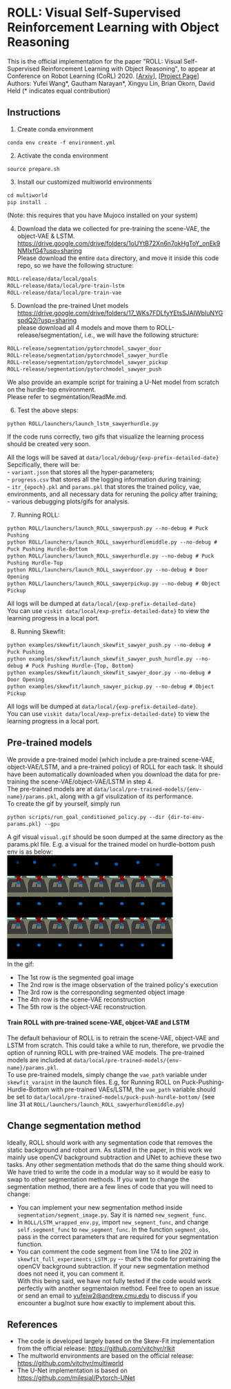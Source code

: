 # ROLL: Visual Self-Supervised Reinforcement Learning with Object Reasoning

This is the official implementation for the paper "ROLL: Visual Self-Supervised Reinforcement Learning with Object Reasoning", to appear at Conference on Robot Learning (CoRL) 2020. [[Arxiv]()], [[Project Page](https://sites.google.com/andrew.cmu.edu/roll)]  
Authors: Yufei Wang*, Gautham Narayan*, Xingyu Lin, Brian Okorn, David Held (* indicates equal contribution)


## Instructions
1. Create conda environment  
```
conda env create -f environment.yml
```  

2. Activate the conda environment  
```
source prepare.sh
```  

3. Install our customized multiworld environments     
```
cd multiworld
pip install .
```  
(Note: this requires that you have Mujoco installed on your system)

4. Download the data we collected for pre-training the scene-VAE, the object-VAE & LSTM.    
https://drive.google.com/drive/folders/1oUYtB72Xn6n7okHgToY_onEk9NMIxfG4?usp=sharing    
Please download the entire `data` directory, and move it inside this code repo, so we have the following structure: 
``` 
ROLL-release/data/local/goals  
ROLL-release/data/local/pre-train-lstm    
ROLL-release/data/local/pre-train-vae    
```

5. Download the pre-trained Unet models  
https://drive.google.com/drive/folders/17_WKs7FDLfyYEtsSJAIWbIuNYGspdQ2j?usp=sharing   
please download all 4 models and move them to ROLL-release/segmentation/, i.e., we will have the following structure: 
```
ROLL-release/segmentation/pytorchmodel_sawyer_door  
ROLL-release/segmentation/pytorchmodel_sawyer_hurdle  
ROLL-release/segmentation/pytorchmodel_sawyer_pickup  
ROLL-release/segmentation/pytorchmodel_sawyer_push  
```
We also provide an example script for training a U-Net model from scratch on the hurdle-top environment.  
Please refer to segmentation/ReadMe.md.

6. Test the above steps: 
```
python ROLL/launchers/launch_lstm_sawyerhurdle.py
```  
If the code runs correctly, two gifs that visualize the learning process should be created very soon.

All the logs will be saved at `data/local/debug/{exp-prefix-detailed-date}`  
Sepcifically, there will be:  
    - `variant.json` that stores all the hyper-parameters;   
    - `progress.csv` that stores all the logging information during training;  
    - `itr_{epoch}.pkl` and `params.pkl` that stores the trained policy, vae, environments, and all necessary data for reruning the policy after training;    
    - various debugging plots/gifs for analysis.     

7. Running ROLL:   
```
python ROLL/launchers/launch_ROLL_sawyerpush.py --no-debug # Puck Pushing
python ROLL/launchers/launch_ROLL_sawyerhurdlemiddle.py --no-debug # Puck Pushing Hurdle-Bottom
python ROLL/launchers/launch_ROLL_sawyerhurdle.py --no-debug # Puck Pushing Hurdle-Top
python ROLL/launchers/launch_ROLL_sawyerdoor.py --no-debug # Door Opening
python ROLL/launchers/launch_ROLL_sawyerpickup.py --no-debug # Object Pickup
```
All logs will be dumped at `data/local/{exp-prefix-detailed-date}`  
You can use `viskit data/local/exp-prefix-detailed-date}` to view the learning progress in a local port.

8. Running Skewfit:  
```
python examples/skewfit/launch_skewfit_sawyer_push.py --no-debug # Puck Pushing
python examples/skewfit/launch_skewfit_sawyer_push_hurdle.py --no-debug # Puck Pushing Hurdle-{Top, Bottom}
python examples/skewfit/launch_skewfit_sawyer_door.py --no-debug # Door Opening
python examples/skewfit/launch_sawyer_pickup.py --no-debug # Object Pickup
```
All logs will be dumped at `data/local/{exp-prefix-detailed-date}`.  
You can use `viskit data/local/exp-prefix-detailed-date}` to view the learning progress in a local port.

## Pre-trained models  
We provide a pre-trained model (which include a pre-trained scene-VAE, object-VAE/LSTM, and a pre-trained policy) of ROLL for each task. It should have been automatically downloaded when you download the data for pre-training the scene-VAE/object-VAE/LSTM in step 4.  
The pre-trained models are at `data/local/pre-trained-models/{env-name}/params.pkl`, along with a gif visulization of its performance.  
To create the gif by yourself, simply run   
```
python scripts/run_goal_conditioned_policy.py --dir {dir-to-env-params.pkl} --gpu
```   
A gif visual `visual.gif` should be soon dumped at the same directory as the params.pkl file. E.g. a visual for the trained model on hurdle-bottom push env is as below:  
![Gif](hurdle-bottom-visual.gif)   
In the gif:    
- The 1st row is the segmented goal image  
- The 2nd row is the image observation of the trained policy's execution  
- The 3rd row is the corresponding segmented object image  
- The 4th row is the scene-VAE reconstruction  
- The 5th row is the object-VAE reconstruction.   

#### Train ROLL with pre-trained scene-VAE, objcet-VAE and LSTM   
The default behaviour of ROLL is to retrain the scene-VAE, object-VAE and LSTM from scratch. This could take a while to run, therefore, we prvodie the option of running ROLL with pre-trained VAE models. The pre-trained models are included at `data/local/pre-trained-models/{env-name}/params.pkl`.   
To use pre-trained models, simply change the `vae_path` variable under `skewfit_varaint` in the launch files. E.g, for Running ROLL on Puck-Pushing-Hurdle-Bottom with pre-trained VAEs/LSTM, the `vae_path` variable should be set to `data/local/pre-trained-models/puck-push-hurdle-bottom/` (see line 31 at `ROLL/launchers/launch_ROLL_sawyerhurdlemiddle.py`) 

## Change segmentation method  
Ideally, ROLL should work with any segmentation code that removes the static background and robot arm. As stated in the paper, in this work we mainly use openCV background subtraction and UNet to achieve these two tasks. Any other segmentation methods that do the same thing should work.  
We have tried to write the code in a modular way so it would be easy to swap to other segmentation methods. If you want to change the segmentation method, there are a few lines of code that you will need to change:
- You can implement your new segmentation method inside `segmentation/segment_image.py`. Say it is named `new_segment_func`.  
- In `ROLL/LSTM_wrapped_env.py`, import `new_segment_func`, and change `self.segment_func` to `new_segment_func`. In the function `segment_obs`, pass in the correct parameters that are required for your segmentation function.  
- You can comment the code segment from line 174 to line 202 in `skewfit_full_experiments_LSTM.py` -- that's the code for pretraining the openCV background subtraction. If your new segmentation method does not need it, you can comment it.  
With this being said, we have not fully tested if the code would work perfectly with another segmentaion method. Feel free to open an issue or send an email to yufeiw2@andrew.cmu.edu to discuss if you encounter a bug/not sure how exactly to implement about this.


## References
- The code is developed largely based on the Skew-Fit implementation from the official release: https://github.com/vitchyr/rlkit
- The multworld environments are based on the official release: https://github.com/vitchyr/multiworld
- The U-Net implementation is based on https://github.com/milesial/Pytorch-UNet

